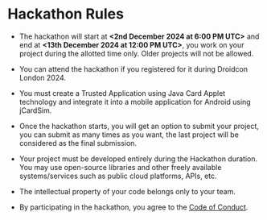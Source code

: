# Hackathon Rules
<!-- This is a sample set of rules. Feel free to add new rules or remove any existing ones. -->

* The hackathon will start at **<2nd December 2024 at 6:00 PM UTC>** and end at **<13th December 2024 at 12:00 PM UTC>**, you work on your project during the allotted time only. Older projects will not be allowed. 

* You can attend the hackathon if you registered for it during Droidcon London 2024.

* You must create a Trusted Application using Java Card Applet technology and integrate it into a mobile application for Android using jCardSim.

* Once the hackathon starts, you will get an option to submit your project, you can submit as many times as you want, the last project will be considered as the final submission.

* Your project must be developed entirely during the Hackathon duration. You may use open-source libraries and other freely available systems/services such as public cloud platforms, APIs, etc.

* The intellectual property of your code belongs only to your team.

* By participating in the hackathon, you agree to the [Code of Conduct](CODE_OF_CONDUCT.md).
